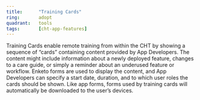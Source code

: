 ```yaml
---
title:      "Training Cards"
ring:       adopt
quadrant:   tools
tags:       [cht-app-features]
---
```


Training Cards enable remote training from within the CHT by showing a sequence of “cards” containing content provided by App Developers. The content might include information about a newly deployed feature, changes to a care guide, or simply a reminder about an underused feature or workflow. Enketo forms are used to display the content, and App Developers can specify a start date, duration, and to which user roles the cards should be shown. Like app forms, forms used by training cards will automatically be downloaded to the user’s devices.